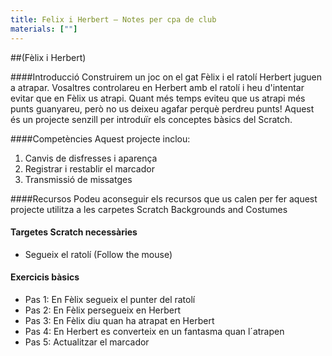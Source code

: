 ```yaml
---
title: Felix i Herbert — Notes per cpa de club
materials: [""]
---
```


##(Fèlix i Herbert)

####Introducció
Construirem un joc on el gat Fèlix i el ratolí Herbert juguen a atrapar. Vosaltres controlareu en Herbert amb el ratolí i heu d'intentar evitar que en Fèlix us atrapi. Quant més temps eviteu que us atrapi més punts guanyareu, però no us deixeu agafar perquè perdreu punts! Aquest és un projecte senzill per introduïr els conceptes bàsics del Scratch.

####Competències
Aquest projecte inclou:
1. Canvis de disfresses i aparença
2. Registrar i restablir el marcador
3. Transmissió de missatges

####Recursos
Podeu aconseguir els recursos que us calen per fer aquest projecte utilitza a les carpetes Scratch Backgrounds and Costumes

#### Targetes Scratch necessàries
* Segueix el ratolí (Follow the mouse)

#### Exercicis bàsics
* Pas 1: En Fèlix segueix el punter del ratolí
* Pas 2: En Fèlix persegueix en Herbert
* Pas 3: En Fèlix diu quan ha atrapat en Herbert
* Pas 4: En Herbert es converteix en un fantasma quan l´atrapen
* Pas 5: Actualitzar el marcador

